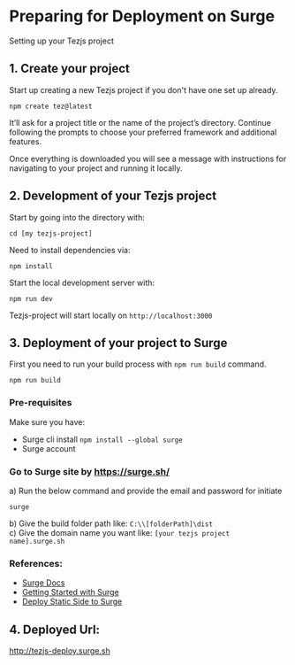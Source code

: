 
# Preparing for Deployment on Surge
Setting up your Tezjs project

## 1. Create your project
Start up creating a new Tezjs project if you don't have one set up already.
```
npm create tez@latest
```

It’ll ask for a project title or the name of the project’s directory. Continue following the prompts to choose your preferred framework and additional features.

Once everything is downloaded you will see a message with instructions for navigating to your project and running it locally.

## 2. Development of your Tezjs project
Start by going into the directory with:
```
cd [my tezjs-project]
```

Need to install dependencies via:
```
npm install
```

Start the local development server with:
```
npm run dev
```

Tezjs-project will start locally on `http://localhost:3000`

## 3. Deployment of your project to Surge
First you need to run your build process with `npm run build` command.
```
npm run build
```

### Pre-requisites
Make sure you have:
  - Surge cli install `npm install --global surge`
  - Surge account

### Go to Surge site by  https://surge.sh/
  a) Run the below command and provide the email and password for initiate
```
surge
```
  b) Give the build folder path like: `C:\\[folderPath]\dist` \
  c) Give the domain name you want like: `[your tezjs project name].surge.sh`
### References:
- [Surge Docs](https://surge.sh/)
- [Getting Started with Surge](https://surge.sh/help/getting-started-with-surge)
- [Deploy Static Side to Surge](https://www.howtogeek.com/devops/how-to-deploy-static-websites-for-free-with-surge-sh/)

## 4.  Deployed Url:
http://tezjs-deploy.surge.sh
